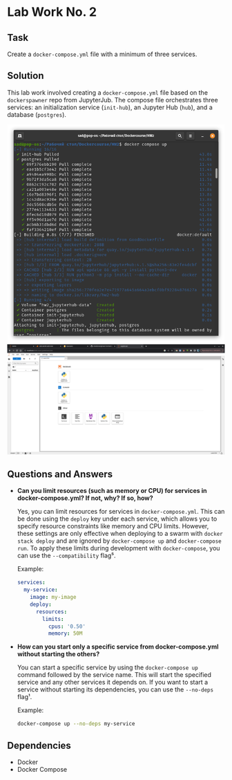 # Lab Work No. 2

## Task

Create a `docker-compose.yml` file with a minimum of three services.

## Solution

This lab work involved creating a `docker-compose.yml` file based on the `dockerspawner` repo from JupyterJub. The compose file orchestrates three services: an initialization service (`init-hub`), an Jupyter Hub (`hub`), and a database (`postgres`).

![Compose Up](/images/ComposeUp.png)
![Hub](/images/Hub.png)

## Questions and Answers

- **Can you limit resources (such as memory or CPU) for services in docker-compose.yml? If not, why? If so, how?**

  Yes, you can limit resources for services in `docker-compose.yml`. This can be done using the `deploy` key under each service, which allows you to specify resource constraints like memory and CPU limits. However, these settings are only effective when deploying to a swarm with `docker stack deploy` and are ignored by `docker-compose up` and `docker-compose run`. To apply these limits during development with `docker-compose`, you can use the `--compatibility` flag⁵.

  Example:
  ```yaml
  services:
    my-service:
      image: my-image
      deploy:
        resources:
          limits:
            cpus: '0.50'
            memory: 50M
  ```

- **How can you start only a specific service from docker-compose.yml without starting the others?**

  You can start a specific service by using the `docker-compose up` command followed by the service name. This will start the specified service and any other services it depends on. If you want to start a service without starting its dependencies, you can use the `--no-deps` flag¹.

  Example:
  ```bash
  docker-compose up --no-deps my-service
  ```

## Dependencies

- Docker
- Docker Compose
